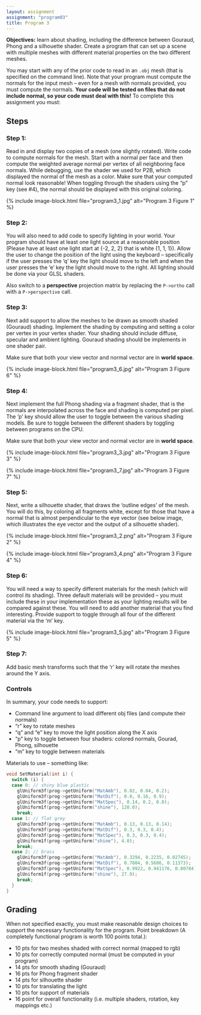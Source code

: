 ```yaml
---
layout: assignment
assignment: "program03"
title: Program 3
---
```




**Objectives:** learn about shading, including the difference between Gouraud, Phong and a
silhouette shader. Create a program that can set up a scene with multiple meshes with
different material properties on the two different meshes.

You may start with any of the prior code to read in an `.obj` mesh (that is specified on the
command line). Note that your program must compute the normals for the input mesh –
even for a mesh with normals provided, you must compute the normals. **Your code
will be tested on files that do not include normal, so your code must deal with this!** To
complete this assignment you must:



## Steps

### Step 1:

Read in and display two copies of a mesh (one slightly rotated). Write code to
compute normals for the mesh. Start with a normal per face and then compute the
weighted average normal per vertex of all neighboring face normals. While
debugging, use the shader we used for P2B, which displayed the normal of the
mesh as a color. Make sure that your computed normal look reasonable! When
toggling through the shaders using the “p” key (see #4), the normal should be
displayed with this original coloring.

{% include image-block.html file="program3_1.jpg" alt="Program 3 Figure 1" %}



### Step 2:

You will also need to add code to specify lighting in your world. Your program
should have at least one light source at a reasonable position (Please have at least
one light start at {-2, 2, 2} that is white {1, 1, 1}). Allow the user to change the
position of the light using the keyboard – specifically if the user presses the ‘q’
key the light should move to the left and when the user presses the ‘e’ key the
light should move to the right. All lighting should be done via your GLSL
shaders.

Also switch to a **perspective** projection matrix by replacing the `P->ortho` call with a `P->perspective` call.



### Step 3:

Next add support to allow the meshes to be drawn as smooth shaded (Gouraud)
shading. Implement the shading by computing and setting a color per vertex in
your vertex shader. Your shading should include diffuse, specular and ambient
lighting. Gouraud shading should be implements in one shader pair.

Make sure that both your view vector and normal vector are in **world space**.

{% include image-block.html file="program3_6.jpg" alt="Program 3 Figure 6" %}



### Step 4:

Next implement the full Phong shading via a fragment shader, that is the normals
are interpolated across the face and shading is computed per pixel. The ‘p’ key
should allow the user to toggle between the various shading models. Be sure
to toggle between the different shaders by toggling between programs on the
CPU.

Make sure that both your view vector and normal vector are in **world space**.

{% include image-block.html file="program3_3.jpg" alt="Program 3 Figure 3" %}

{% include image-block.html file="program3_7.jpg" alt="Program 3 Figure 7" %}




### Step 5:

Next, write a silhouette shader, that draws the ‘outline edges’ of the mesh. You
will do this, by coloring all fragments white, except for those that have a normal
that is almost perpendicular to the eye vector (see below image, which illustrates
the eye vector and the output of a silhouette shader).

{% include image-block.html file="program3_2.png" alt="Program 3 Figure 2" %}

{% include image-block.html file="program3_4.png" alt="Program 3 Figure 4" %}



### Step 6:

You will need a way to specify different materials for the mesh (which will
control its shading). Three default materials will be provided – you must include
these in your implementation these as your lighting results will be compared
against these. You will need to add another material that you find interesting.
Provide support to toggle through all four of the different material via the ‘m’
key.

{% include image-block.html file="program3_5.jpg" alt="Program 3 Figure 5" %}



### Step 7:

Add basic mesh transforms such that the ‘r’ key will rotate the meshes around the
Y axis.


### Controls

In summary, your code needs to support:
- Command line argument to load different obj files (and compute their normals)
- “r” key to rotate meshes
- “q” and “e” key to move the light position along the X axis
- “p” key to toggle between four shaders: colored normals, Gourad, Phong, silhouette
- “m” key to toggle between materials

Materials to use – something like:

```cpp
void SetMaterial(int i) {
  switch (i) {
  case 0: // shiny blue plastic
    glUniform3f(prog->getUniform("MatAmb"), 0.02, 0.04, 0.2);
    glUniform3f(prog->getUniform("MatDif"), 0.0, 0.16, 0.9);
    glUniform3f(prog->getUniform("MatSpec"), 0.14, 0.2, 0.8);
    glUniform1f(prog->getUniform("shine"), 120.0);
    break;
  case 1: // flat grey
    glUniform3f(prog->getUniform("MatAmb"), 0.13, 0.13, 0.14);
    glUniform3f(prog->getUniform("MatDif"), 0.3, 0.3, 0.4);
    glUniform3f(prog->getUniform("MatSpec"), 0.3, 0.3, 0.4);
    glUniform1f(prog->getUniform("shine"), 4.0);
    break;
  case 2: // brass
    glUniform3f(prog->getUniform("MatAmb"), 0.3294, 0.2235, 0.02745);
    glUniform3f(prog->getUniform("MatDif"), 0.7804, 0.5686, 0.11373);
    glUniform3f(prog->getUniform("MatSpec"), 0.9922, 0.941176, 0.80784);
    glUniform1f(prog->getUniform("shine"), 27.9);
    break;
  }
}
```



## Grading

When not specified exactly, you must make reasonable design choices to support the
necessary functionality for the program. Point breakdown (A completely functional
program is worth 100 points total.):

- 10 pts for two meshes shaded with correct normal (mapped to rgb)
- 10 pts for correctly computed normal (must be computed in your program)
- 14 pts for smooth shading (Gouraud)
- 16 pts for Phong fragment shader
- 14 pts for silhouette shader
- 10 pts for translating the light
- 10 pts for support of materials
- 16 point for overall functionality (i.e. multiple shaders, rotation, key mappings etc.)
